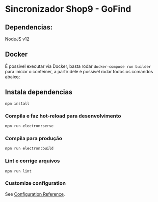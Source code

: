 # Sincronizador Shop9 - GoFind

## Dependencias:
NodeJS v12

## Docker

É possivel executar via Docker, basta rodar ```docker-compose run builder``` para iniciar o conteiner, a partir dele é possivel rodar todos os comandos abaixo;

## Instala dependencias
```
npm install
```

### Compila e faz hot-reload para desenvolvimento
```
npm run electron:serve
```

### Compila para produção

```
npm run electron:build
```

### Lint e corrige arquivos
```
npm run lint
```

### Customize configuration
See [Configuration Reference](https://cli.vuejs.org/config/).
